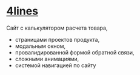 # [4lines](https://karina088.github.io/4lines/main.html)

Сайт с калькулятором расчета товара, 
- страницами проектов продукта, 
- модальным окном, 
- провалидированной формой обратной связи, 
- сложными анимациями, 
- системой навигацией по сайту
